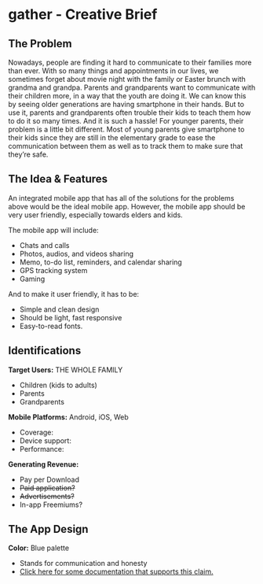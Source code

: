 # gather - Creative Brief
## The Problem

Nowadays, people are finding it hard to communicate to their families more than ever. With so many things and appointments in our lives, we sometimes forget about movie night with the family or Easter brunch with grandma and grandpa.
Parents and grandparents want to communicate with their children more, in a way that the youth are doing it. We can know this by seeing older generations are having smartphone in their hands. But to use it, parents and grandparents often trouble their kids to teach them how to do it so many times. And it is such a hassle!
For younger parents, their problem is a little bit different. Most of young parents give smartphone to their kids since they are still in the elementary grade to ease the communication between them as well as to track them to make sure that they’re safe.

## The Idea & Features

An integrated mobile app that has all of the solutions for the problems above would be the ideal mobile app. However, the mobile app should be very user friendly, especially towards elders and kids.

The mobile app will include:
- Chats and calls
- Photos, audios, and videos sharing
- Memo, to-do list, reminders, and calendar sharing
- GPS tracking system
- Gaming

And to make it user friendly, it has to be:
- Simple and clean design
- Should be light, fast responsive
- Easy-to-read fonts.

## Identifications

**Target Users:** THE WHOLE FAMILY
- Children (kids to adults)
- Parents
- Grandparents

**Mobile Platforms:** Android, iOS, Web
- Coverage:
- Device support:
- Performance:

**Generating Revenue:**
-	Pay per Download
-	~~Paid application?~~
-	~~Advertisements?~~
-	In-app Freemiums?

## The App Design
**Color:** Blue palette
- Stands for communication and honesty
- [Click here for some documentation that supports this claim.](http://www.artitudesdesign.com/blue-color-psychology/)
